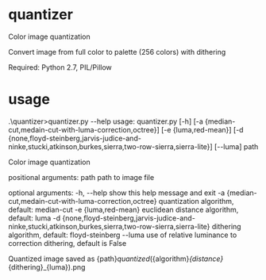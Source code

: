 # quantizer
Color image quantization

Convert image from full color to palette (256 colors) with dithering

Required: Python 2.7, PIL/Pillow

# usage
.\quantizer>quantizer.py --help
usage: quantizer.py [-h]
                    [-a {median-cut,medain-cut-with-luma-correction,octree}]
                    [-e {luma,red-mean}]
                    [-d {none,floyd-steinberg,jarvis-judice-and-ninke,stucki,atkinson,burkes,sierra,two-row-sierra,sierra-lite}]
                    [--luma]
                    path

Color image quantization

positional arguments:
  path                  path to image file

optional arguments:
  -h, --help            show this help message and exit
  -a {median-cut,medain-cut-with-luma-correction,octree}
                        quantization algorithm, default: median-cut
  -e {luma,red-mean}    euclidean distance algorithm, default: luma
  -d {none,floyd-steinberg,jarvis-judice-and-ninke,stucki,atkinson,burkes,sierra,two-row-sierra,sierra-lite}
                        dithering algorithm, default: floyd-steinberg
  --luma                use of relative luminance to correction dithering,
                        default is False

Quantized image saved as
{path}_quantized_({algorithm}_{distance}_{dithering}_{luma}).png

